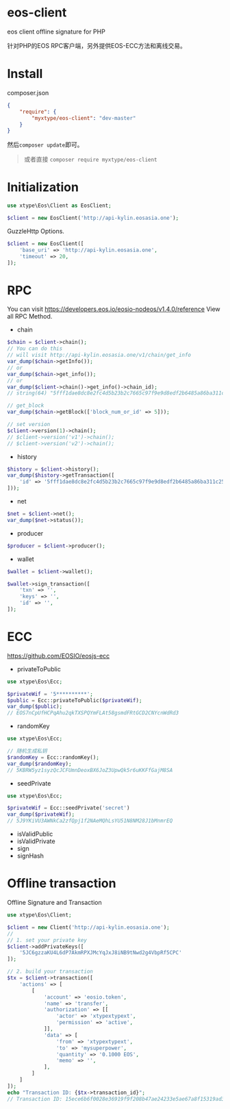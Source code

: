 # eos-client
eos client offline signature for PHP

针对PHP的EOS RPC客户端，另外提供EOS-ECC方法和离线交易。

# Install

composer.json

```json
{
    "require": {
        "myxtype/eos-client": "dev-master"
    }
}
```

然后`composer update`即可。

> 或者直接 `composer require myxtype/eos-client`

# Initialization

```php
use xtype\Eos\Client as EosClient;

$client = new EosClient('http://api-kylin.eosasia.one');
```

GuzzleHttp Options.
```php
$client = new EosClient([
    'base_uri' => 'http://api-kylin.eosasia.one',
    'timeout' => 20,
]);
```

# RPC
You can visit https://developers.eos.io/eosio-nodeos/v1.4.0/reference  View all RPC Method.

- chain
```php
$chain = $client->chain();
// You can do this
// will visit http://api-kylin.eosasia.one/v1/chain/get_info
var_dump($chain->getInfo());
// or
var_dump($chain->get_info());
// or
var_dump($client->chain()->get_info()->chain_id);
// string(64) "5fff1dae8dc8e2fc4d5b23b2c7665c97f9e9d8edf2b6485a86ba311c25639191"

// get_block
var_dump($chain->getBlock(['block_num_or_id' => 5]));

// set version
$client->version(1)->chain();
// $client->version('v1')->chain();
// $client->version('v2')->chain();

```

- history
```php
$history = $client->history();
var_dump($history->getTransaction([
    'id' => '5fff1dae8dc8e2fc4d5b23b2c7665c97f9e9d8edf2b6485a86ba311c25639191'
]));
```

- net
```php
$net = $client->net();
var_dump($net->status());
```

- producer
```php
$producer = $client->producer();
```

- wallet
```php
$wallet = $client->wallet();

$wallet->sign_transaction([
    'txn' => '',
    'keys' => '',
    'id' => '',
]);
```

# ECC

https://github.com/EOSIO/eosjs-ecc

- privateToPublic
```php
use xtype\Eos\Ecc;

$privateWif = '5**********';
$public = Ecc::privateToPublic($privateWif);
var_dump($public);
// EOS7nCpUfHCPqAhu2qkTXSPQYmFLAt58gsmdFRtGCD2CNYcnWdRd3
```

- randomKey
```php
use xtype\Eos\Ecc;

// 随机生成私钥
$randomKey = Ecc::randomKey();
var_dump($randomKey);
// 5KBRW5yz1syzQcJCFUmnDeoxBX6JoZ3UpwQk5r6uKKFfGajM8SA
```

- seedPrivate
```php
use xtype\Eos\Ecc;

$privateWif = Ecc::seedPrivate('secret')
var_dump($privateWif);
// 5J9YKiVU3AWNkCa2zfQpj1f2NAeMQhLsYU51N8NM28J1bMnmrEQ
```

- isValidPublic
- isValidPrivate
- sign
- signHash

# Offline transaction
Offline Signature and Transaction

```php
use xtype\Eos\Client;

$client = new Client('http://api-kylin.eosasia.one');
//
// 1. set your private key
$client->addPrivateKeys([
    '5JC6gzzaKU4L6dP7AkmRPXJMcYqJxJ8iNB9tNwd2g4VbpRf5CPC'
]);

// 2. build your transaction
$tx = $client->transaction([
    'actions' => [
        [
            'account' => 'eosio.token',
            'name' => 'transfer',
            'authorization' => [[
                'actor' => 'xtypextypext',
                'permission' => 'active',
            ]],
            'data' => [
                'from' => 'xtypextypext',
                'to' => 'mysuperpower',
                'quantity' => '0.1000 EOS',
                'memo' => '',
            ],
        ]
    ]
]);
echo "Transaction ID: {$tx->transaction_id}";
// Transaction ID: 15ece6b6f0028e36919f9f208b47ae24233e5ae67a8f15319ad317d3e8be1a2a
```

